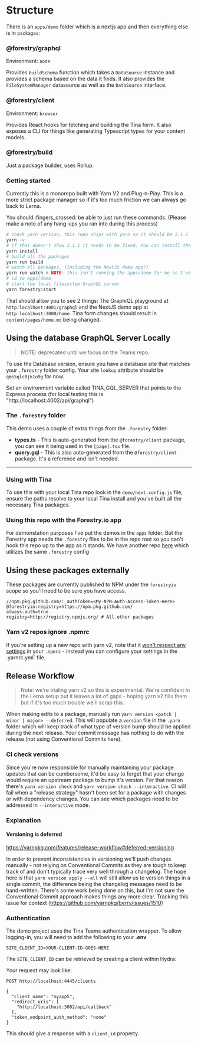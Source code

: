 # Structure

There is an `apps/demo` folder which is a nextjs app and then everything else is in `packages`:

### @forestry/graphql

Environment: `node`

Provides `buildSchema` function which takes a `DataSource` instance and provides a schema based on the data it finds. It also provides the `FileSystemManager` datasource as well as the `DataSource` interface.

### @forestry/client

Environment: `browser`

Provides React hooks for fetching and building the Tina form. It also exposes a CLI for things like generating Typescript types for your content models.

### @forestry/build

Just a package builder, uses Rollup.

### Getting started

Currently this is a monorepo built with Yarn V2 and Plug-n-Play. This is a more strict package manager so if it's too much friction we can always go back to Lerna.

You should :fingers_crossed: be able to just run these commands. (Please make a note of any hang-ups you ran into during this process)

```sh
# check yarn version, this repo ships with yarn so it should be 2.1.1
yarn -v
# if that doesn't show 2.1.1 it needs to be fixed. You can install the version manually https://yarnpkg.com/getting-started/install but you'll definitely need +2.0
yarn install
# build all the packages
yarn run build
# watch all packages, (including the NextJS demo app?)
yarn run watch # NOTE: this isn't running the apps/demo for me so I've been running it from the `apps/demo` repo directly in a separate tab
# cd to apps/demo
# start the local filesystem GraphQL server
yarn forestry:start
```

That should allow you to see 2 things: The GraphiQL playground at `http:localhost:4001/graphql` and the NextJS demo app at `http:localhost:3000/home`. Tina form changes should result in `content/pages/home.md` being changed.

## Using the **database** GraphQL Server Locally

> NOTE: deprecated until we focus on the Teams repo.

To use the Database version, ensure you have a database site that matches your `.forestry` folder config. Your site `lookup` attribute should be `qms5qlc0jk1o9g` for now.

Set an environment variable called TINA_GQL_SERVER that points to the Express process (for local testing this is "http://localhost:4002/api/graphql")

### The `.forestry` folder

This demo uses a couple of extra things from the `.forestry` folder:

- **types.ts** - This is auto-generated from the `@forestry/client` package, you can see it being used in the `[page].tsx` file.
- **query.gql** - This is also auto-generated from the `@forestry/client` package. It's a reference and isn't needed.

---

### Using with Tina

To use this with your local Tina repo look in the `demo/next.config.js` file, ensure the paths resolve to your local Tina install and you've built all the necessary Tina packages.

### Using this repo with the Forestry.io app

For demonstation purposes I've put the demos in the `apps` folder. But the Forestry app needs the `.forestry` files to be in the repo root so you can't hook this repo up to the app as it stands. We have another repo [here](https://github.com/forestryio/demo-tina-blocks-graphql) which utilizes the same `.forestry` config

## Using these packages externally

These packages are currently published to NPM under the `forestryio` scope so you'll need to be sure you have access.

```
//npm.pkg.github.com/:_authToken=<My-NPM-Auth-Access-Token-Here>
@forestryio:registry=https://npm.pkg.github.com/
always-auth=true
registry=http://registry.npmjs.org/ # All other packages
```

### Yarn v2 repos ignore .npmrc

If you're setting up a new repo with yarn v2, note that it [won't respect any settings](https://yarnpkg.com/advanced/migration/#dont-use-npmrc-files) in your `.npmrc` - instead you can configure your settings in the .yarnrc.yml` file.

## Release Workflow

> Note: we're trialing yarn v2 so this is experimental. We're confident in the Lerna setup but it leaves a lot of gaps - hoping yarn v2 fills them but if it's too much trouble we'll scrap this.

When making edits to a package, manually run `yarn version <patch | minor | major> --deferred`. This will populate a `version` file in the `.yarn` folder which will keep track of what type of version bump should be applied during the next release. Your commit message has nothing to do with the release (not using Conventional Commits here).

### CI check versions

Since you're now responsible for manually maintaining your package updates that can be cumbersome, it'd be easy to forget that your change would require an upstream package to bump it's version. For that reason there's `yarn version check` and `yarn version check --interactive`. CI will fail when a "release strategy" hasn't been set for a package with changes or with dependency changes. You can see which packages need to be addressed in `--interactive` mode.

### Explanation

#### Versioning is deferred

https://yarnpkg.com/features/release-workflow#deferred-versioning

In order to prevent inconsistencies in versioning we'll push changes manually - not relying on Conventional Commits as they are tough to keep track of and don't typically trace very well through a changelog. The hope here is that `yarn version apply --all` will still allow us to version things in a single commit, the difference being the changelog messages need to be hand-written. There's some work being done on this, but I'm not sure the Conventional Commit approach makes things any more clear. Tracking this issue for context (https://github.com/yarnpkg/berry/issues/1510)

### Authentication

The demo project uses the Tina Teams authentication wrapper. To allow logging-in, you will need to add the following to your **.env**

```
SITE_CLIENT_ID=YOUR-CLIENT-ID-GOES-HERE
```

The `SITE_CLIENT_ID` can be retrieved by creating a client within Hydra:

Your request may look like:

```
POST http://localhost:4445/clients

{
  "client_name": "myapp5",
  "redirect_uris": [
    "http://localhost:3002/api/callback"
  ],
  "token_endpoint_auth_method": "none"
}
```

This should give a response with a `client_id` property.
